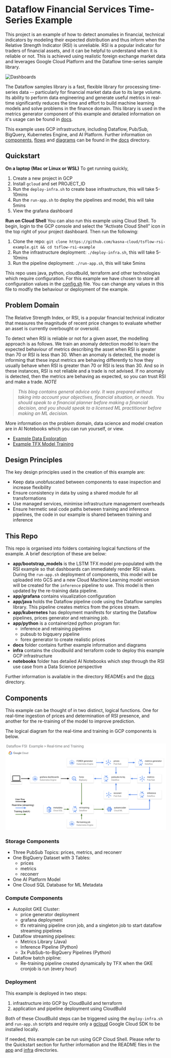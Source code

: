 # Dataflow Financial Services Time-Series Example

This project is an example of how to detect anomalies in financial, technical indicators by modeling their expected distribution and thus inform when the Relative Strength Indicator (RSI) is unreliable. RSI is a popular indicator for traders of financial assets, and it can be helpful to understand when it is reliable or not. This is achieved using realistic foreign exchange market data and leverages Google Cloud Platform and the Dataflow time-series sample library. 

![Dashboards](docs/TSFlow-RSI-Example-Dashboards.png)

The Dataflow samples library is a fast, flexible library for processing time-series data -- particularly for financial market data due to its large volume. Its ability to perform data engineering and generate useful metrics in real-time significantly reduces the time and effort to build machine learning models and solve problems in the finance domain. This library is used in the metrics generator component of this example and detailed information on it's usage can be found in [docs](/docs).

This example uses GCP infrastructure, including Dataflow, Pub/Sub, BigQuery, Kubernetes Engine, and AI Platform. Further information on [components](./docs/COMPONENTS.md), [flows](./docs/FLOWS.md) and [diagrams](./docs/Dataflow-FSI-Example-Real-time.png) can be found in the [docs](./docs/) directory.

## Quickstart

**On a laptop (Mac or Linux or WSL)**
To get running quickly,
1. Create a new project in GCP
1. Install `gcloud` and set PROJECT_ID
1. Run the `deploy-infra.sh` to create base infrastructure, this will take 5-10mins
1. Run the `run-app.sh` to deploy the pipelines and model, this will take 5mins
1. View the grafana dashboard

**Run on Cloud Shell**
You can also run this example using Cloud Shell. To begin, login to the GCP console and select the “Activate Cloud Shell” icon in the top right of your project dashboard. Then run the following:
1. Clone the repo: `git clone https://github.com/kasna-cloud/tsflow-rsi-example.git && cd tsflow-rsi-example`
1. Run the infrastructure deployment: `./deploy-infra.sh`, this will take 5-10mins
1. Run the pipeline deployment: `./run-app.sh`, this will take 5mins

This repo uses java, python, cloudbuild, terraform and other technologies which require configuration. For this example we have chosen to store all configuration values in the [config.sh](./config.sh) file. You can change any values in this file to modfiy the behaviour or deployment of the example.

## Problem Domain 

The Relative Strength Index, or RSI, is a popular financial technical indicator that measures the magnitude of recent price changes to evaluate whether an asset is currently overbought or oversold.

To detect when RSI is reliable or not for a given asset, the modelling approach is as follows. We train an anomaly detection model to learn the expected behaviour of metrics describing the asset when RSI is greater than 70 or RSI is less than 30. When an anomaly is detected, the model is informing that these input metrics are behaving differently to how they usually behave when RSI is greater than 70 or RSI is less than 30. And so in these instances, RSI is not reliable and a trade is not advised. If no anomaly is detected, then the metrics are behaving as expected, so you can trust RSI and make a trade. _NOTE_

> _This blog contains general advice only. It was prepared without taking into account your objectives, financial situation, or needs. You should speak to a financial planner before making a financial decision, and you should speak to a licensed ML practitioner before making an ML decision._

More information on the problem domain, data science and model creation are in AI Notebooks which you can run yourself, or view. 
* [Example Data Exploration](./notebooks/example_data_exploration.ipynb)
* [Example TFX Model Training](./notebooks/example_tfx_training_pipeline.ipynb)

## Design Principles

The key design principles used in the creation of this example are:
- Keep data unobfuscated between components to ease inspection and increase flexibility
- Ensure consistency in data by using a shared module for all transformations
- Use managed services, minimise infrastructure management overheads
- Ensure hermetic seal code paths between training and inference pipelines, the code in our example is shared between training and inference

## This Repo

This repo is organised into folders containing logical functions of the example. A brief description of these are below:
- **app/bootstrap_models** is the LSTM TFX model pre-populated with the RSI example so that dashboards can immediately render RSI values. During the `run-app.sh` deployment of components, this model will be uploaded into GCS and a new Cloud Machine Learning model version will be created for the `inference` pipeline to use. This model is then updated by the re-training data pipeline.
- **app/grafana** contains visualization configuration
- **app/java** holds the Dataflow pipeline code using the Dataflow samples library. This pipeline creates metrics from the prices stream.
- **app/kubernetes** has deployment manifests for starting the Dataflow pipelines, prices generator and retraining job.
- **app/python** is a containerized python program for:
    - inference and retraining pipelines
    - pubsub to bigquery pipeline 
    - forex generator to create realistic prices
- **docs** folder contains further example information and diagrams
- **infra** contains the cloudbuild and terraform code to deploy this example GCP infrastructure
- **notebooks** folder has detailed AI Notebooks which step through the RSI use case from a Data Science perspective 

Further information is available in the directory READMEs and the [docs](./docs/) directory.

## Components 

This example can be thought of in two distinct, logical functions. One for real-time ingestion of prices and determination of RSI presence, and another for the re-training of the model to improve prediction.

The logical diagram for the real-time and training in GCP components is below.

![Logical diagram](./docs/Dataflow-FSI-Example-Logical.png)

### Storage Components
* Three PubSub Topics: prices, metrics, and reconerr
* One BigQuery Dataset with 3 Tables: 
    * prices
    * metrics
    * reconerr
* One AI Platform Model
* One Cloud SQL Database for ML Metadata

### Compute Components
* Autopilot GKE Cluster: 
    * price generator deployment
    * grafana deployment
    * tfx retraining pipeline cron job, and a singleton job to start dataflow streaming pipelines
* Dataflow streaming pipelines:
    * Metrics Library (Java) 
    * Inference Pipeline (Python)
    * 3x PubSub-to-BigQuery Pipelines (Python)
* Dataflow batch pipline:
    * Re-training pipeline created dynamically by TFX when the GKE cronjob is run (every hour)

### Deployment
This example is deployed in two steps:
1. infrastructure into GCP by CloudBuild and terraform
2. application and pipeline deployment using CloudBuild

Both of these CloudBuild steps can be triggered using the `deploy-infra.sh` and `run-app.sh` scripts and require only a [gcloud](https://cloud.google.com/sdk) Google Cloud SDK to be installed locally.

If needed, this example can be run using GCP Cloud Shell. Please refer to the Quickstart section for further information and the README files in the [app](./app/README.md) and [infra](./infra/README.md) directories.

